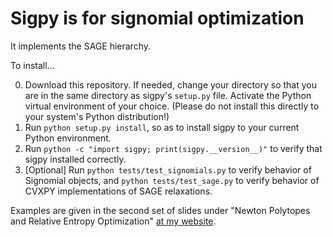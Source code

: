 # Sigpy is for signomial optimization
It implements the SAGE hierarchy. 

To install...

0. Download this repository. If needed, change your directory so that you are in the same directory as sigpy's ``setup.py`` file. Activate the Python virtual environment of your choice. (Please do not install this directly to your system's Python distribution!)
1. Run ``python setup.py install``, so as to install sigpy to your current Python environment.
2. Run ``python -c "import sigpy; print(sigpy.__version__)"`` to verify that sigpy installed correctly.
3. [Optional] Run ``python tests/test_signomials.py`` to verify behavior of Signomial objects, and ``python tests/test_sage.py`` to verify behavior of CVXPY implementations of SAGE relaxations.

Examples are given in the second set of slides under "Newton Polytopes and Relative Entropy Optimization" [at my website](http://rileyjmurray.com/research).
